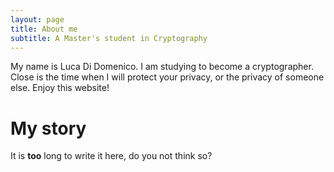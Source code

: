 ```yaml
---
layout: page
title: About me
subtitle: A Master's student in Cryptography
---
```


My name is Luca Di Domenico. I am studying to become a cryptographer. Close is the time when I will protect your privacy, or the privacy of someone else. Enjoy this website!

# My story

It is **too** long to write it here, do you not think so?
